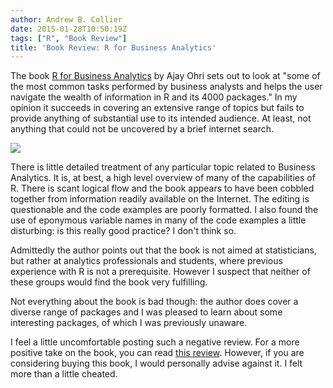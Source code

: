 ```yaml
---
author: Andrew B. Collier
date: 2015-01-28T10:50:19Z
tags: ["R", "Book Review"]
title: 'Book Review: R for Business Analytics'
---
```


The book [R for Business Analytics](http://www.springer.com/statistics/book/978-1-4614-4342-1) by Ajay Ohri sets out to look at "some of the most common tasks performed by business analysts and helps the user navigate the wealth of information in R and its 4000 packages." In my opinion it succeeds in covering an extensive range of topics but fails to provide anything of substantial use to its intended audience. At least, not anything that could not be uncovered by a brief internet search.

<img src="/img/2015/01/R-for-Business-Analytics.jpg" >

There is little detailed treatment of any particular topic related to Business Analytics. It is, at best, a high level overview of many of the capabilities of R. There is scant logical flow and the book appears to have been cobbled together from information readily available on the Internet. The editing is questionable and the code examples are poorly formatted. I also found the use of eponymous variable names in many of the code examples a little disturbing: is this really good practice? I don't think so.

Admittedly the author points out that the book is not aimed at statisticians, but rather at analytics professionals and students, where previous experience with R is not a prerequisite. However I suspect that neither of these groups would find the book very fulfilling.

Not everything about the book is bad though: the author does cover a diverse range of packages and I was pleased to learn about some interesting packages, of which I was previously unaware.

I feel a little uncomfortable posting such a negative review. For a more positive take on the book, you can read [this review](http://intelligenttradingtech.blogspot.com/2012/10/book-review-r-for-business-analytics.html). However, if you are considering buying this book, I would personally advise against it. I felt more than a little cheated.
